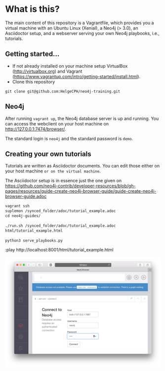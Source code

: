# What is this?

The main content of this repository is a Vagrantfile, which provides you a virtual machine with an Ubuntu Linux (Xenial), a Neo4j (> 3.0), an Asciidoctor setup, and a webserver serving your own Neo4j playbooks, i.e., tutorials.


## Getting started...

  * If not already installed on your machine setup VirtualBox (http://virtualbox.org) and Vagrant (https://www.vagrantup.com/intro/getting-started/install.html).
  * Clone this repository

```
git clone git@github.com:HelgeCPH/neo4j-training.git
```


## Neo4j


After running `vagrant up`, the Neo4j database server is up and running. You can access the webclient on your host machine on http://127.0.0.1:7474/browser/.

The standard login is `neo4j` and the standard password is `demo`.


## Creating your own tutorials

Tutorials are written as Asciidoctor documents. You can edit those either on your host machine `` or on the virtual machine ``.

The Asciidoctor setup is in essence just the one given on https://github.com/neo4j-contrib/developer-resources/blob/gh-pages/resources/guide-create-neo4j-browser-guide/guide-create-neo4j-browser-guide.adoc

```
vagrant ssh
suplemon /synced_folder/adoc/tutorial_example.adoc
cd neo4j-guides/

./run.sh /synced_folder/adoc/tutorial_example.adoc html/tutorial_example.html

python3 serve_playbooks.py
```



:play http://localhost:8001/html/tutorial_example.html


![Alt text](docs/images/login_screen.png?raw=true "Title")







